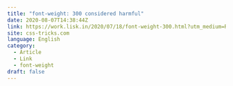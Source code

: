 ```yaml
---
title: "font-weight: 300 considered harmful"
date: 2020-08-07T14:38:44Z
link: https://work.lisk.in/2020/07/18/font-weight-300.html?utm_medium=RSS&utm_source=news.12bit.vn
site: css-tricks.com
language: English
category:
  - Article
  - Link
  - font-weight
draft: false
---
```

